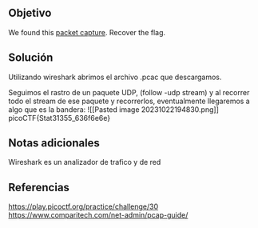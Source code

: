 ## Objetivo
We found this [packet capture](https://jupiter.challenges.picoctf.org/static/483e50268fe7e015c49caf51a69063d0/capture.pcap). Recover the flag.
## Solución 
Utilizando wireshark abrimos el archivo .pcac que descargamos.

Seguimos el rastro de un paquete UDP, (follow -udp stream) y al recorrer todo el stream de ese paquete y recorrerlos, eventualmente llegaremos a algo que es la bandera:
![[Pasted image 20231022194830.png]]
picoCTF{Stat31355_636f6e6e}
## Notas adicionales
Wireshark es un analizador de trafico y de red

## Referencias
https://play.picoctf.org/practice/challenge/30
https://www.comparitech.com/net-admin/pcap-guide/
